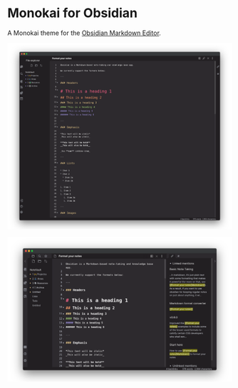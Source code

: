 # Monokai for Obsidian

A Monokai theme for the [Obsidian Markdown Editor](https://obsidian.md/).

![preview.png](https://github.com/Philipp0205/monokai-for-obsidian/blob/master/preview.png)

![preview2.png](https://github.com/Philipp0205/monokai-for-obsidian/blob/master/preview2.png)


